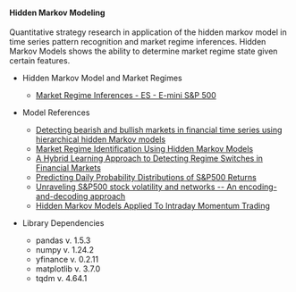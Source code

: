 #### Hidden Markov Modeling

Quantitative strategy research in application of the hidden markov model in time series pattern recognition and market regime inferences.
Hidden Markov Models shows the ability to determine market regime state given certain features. 

- Hidden Markov Model and Market Regimes
  - [Market Regime Inferences - ES - E-mini S&P 500](https://github.com/manuelmusngi/hidden-markov-modeling/blob/main/1-Hidden-Markov-Modeling%20-%20ES%20-%20E-mini%20S%26P%20500.ipynb)

- Model References
  - [Detecting bearish and bullish markets in financial time series using hierarchical hidden Markov models](https://arxiv.org/abs/2007.14874)
  - [Market Regime Identification Using Hidden Markov Models](https://papers.ssrn.com/sol3/papers.cfm?abstract_id=3406068)
  - [A Hybrid Learning Approach to Detecting Regime Switches in Financial Markets](https://arxiv.org/abs/2108.05801)
  - [Predicting Daily Probability Distributions of S&P500 Returns](https://papers.ssrn.com/sol3/papers.cfm?abstract_id=1288468)
  - [Unraveling S&P500 stock volatility and networks -- An encoding-and-decoding approach](https://arxiv.org/abs/2101.09395)
  - [Hidden Markov Models Applied To Intraday Momentum Trading ](https://arxiv.org/abs/2006.08307)

- Library Dependencies
  - pandas v. 1.5.3
  - numpy  v. 1.24.2
  - yfinance v. 0.2.11
  - matplotlib v. 3.7.0
  - tqdm v. 4.64.1
